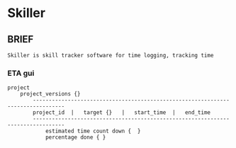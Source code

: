 # Skiller

## BRIEF
	Skiller is skill tracker software for time logging, tracking time 


### ETA gui
	project
		project_versions {}
			--------------------------------------------------------------------------------
			project_id	|	target {}	|	start_time	|	end_time
			--------------------------------------------------------------------------------
				estimated time count down {  }
				percentage done { }


